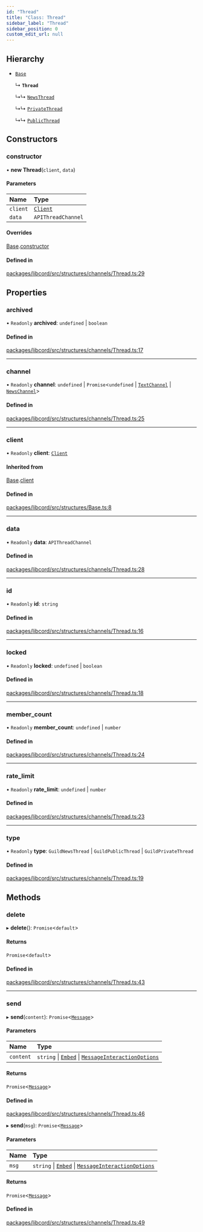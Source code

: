 ```yaml
---
id: "Thread"
title: "Class: Thread"
sidebar_label: "Thread"
sidebar_position: 0
custom_edit_url: null
---
```


## Hierarchy

- [`Base`](Base.md)

  ↳ **`Thread`**

  ↳↳ [`NewsThread`](NewsThread.md)

  ↳↳ [`PrivateThread`](PrivateThread.md)

  ↳↳ [`PublicThread`](PublicThread.md)

## Constructors

### constructor

• **new Thread**(`client`, `data`)

#### Parameters

| Name | Type |
| :------ | :------ |
| `client` | [`Client`](Client.md) |
| `data` | `APIThreadChannel` |

#### Overrides

[Base](Base.md).[constructor](Base.md#constructor)

#### Defined in

[packages/libcord/src/structures/channels/Thread.ts:29](https://github.com/Libcord/libcord/blob/60a6e24/packages/libcord/src/structures/channels/Thread.ts#L29)

## Properties

### archived

• `Readonly` **archived**: `undefined` \| `boolean`

#### Defined in

[packages/libcord/src/structures/channels/Thread.ts:17](https://github.com/Libcord/libcord/blob/60a6e24/packages/libcord/src/structures/channels/Thread.ts#L17)

___

### channel

• `Readonly` **channel**: `undefined` \| `Promise`<`undefined` \| [`TextChannel`](TextChannel.md) \| [`NewsChannel`](NewsChannel.md)\>

#### Defined in

[packages/libcord/src/structures/channels/Thread.ts:25](https://github.com/Libcord/libcord/blob/60a6e24/packages/libcord/src/structures/channels/Thread.ts#L25)

___

### client

• `Readonly` **client**: [`Client`](Client.md)

#### Inherited from

[Base](Base.md).[client](Base.md#client)

#### Defined in

[packages/libcord/src/structures/Base.ts:8](https://github.com/Libcord/libcord/blob/60a6e24/packages/libcord/src/structures/Base.ts#L8)

___

### data

• `Readonly` **data**: `APIThreadChannel`

#### Defined in

[packages/libcord/src/structures/channels/Thread.ts:28](https://github.com/Libcord/libcord/blob/60a6e24/packages/libcord/src/structures/channels/Thread.ts#L28)

___

### id

• `Readonly` **id**: `string`

#### Defined in

[packages/libcord/src/structures/channels/Thread.ts:16](https://github.com/Libcord/libcord/blob/60a6e24/packages/libcord/src/structures/channels/Thread.ts#L16)

___

### locked

• `Readonly` **locked**: `undefined` \| `boolean`

#### Defined in

[packages/libcord/src/structures/channels/Thread.ts:18](https://github.com/Libcord/libcord/blob/60a6e24/packages/libcord/src/structures/channels/Thread.ts#L18)

___

### member\_count

• `Readonly` **member\_count**: `undefined` \| `number`

#### Defined in

[packages/libcord/src/structures/channels/Thread.ts:24](https://github.com/Libcord/libcord/blob/60a6e24/packages/libcord/src/structures/channels/Thread.ts#L24)

___

### rate\_limit

• `Readonly` **rate\_limit**: `undefined` \| `number`

#### Defined in

[packages/libcord/src/structures/channels/Thread.ts:23](https://github.com/Libcord/libcord/blob/60a6e24/packages/libcord/src/structures/channels/Thread.ts#L23)

___

### type

• `Readonly` **type**: `GuildNewsThread` \| `GuildPublicThread` \| `GuildPrivateThread`

#### Defined in

[packages/libcord/src/structures/channels/Thread.ts:19](https://github.com/Libcord/libcord/blob/60a6e24/packages/libcord/src/structures/channels/Thread.ts#L19)

## Methods

### delete

▸ **delete**(): `Promise`<`default`\>

#### Returns

`Promise`<`default`\>

#### Defined in

[packages/libcord/src/structures/channels/Thread.ts:43](https://github.com/Libcord/libcord/blob/60a6e24/packages/libcord/src/structures/channels/Thread.ts#L43)

___

### send

▸ **send**(`content`): `Promise`<[`Message`](Message.md)\>

#### Parameters

| Name | Type |
| :------ | :------ |
| `content` | `string` \| [`Embed`](Embed.md) \| [`MessageInteractionOptions`](../interfaces/MessageInteractionOptions.md) |

#### Returns

`Promise`<[`Message`](Message.md)\>

#### Defined in

[packages/libcord/src/structures/channels/Thread.ts:46](https://github.com/Libcord/libcord/blob/60a6e24/packages/libcord/src/structures/channels/Thread.ts#L46)

▸ **send**(`msg`): `Promise`<[`Message`](Message.md)\>

#### Parameters

| Name | Type |
| :------ | :------ |
| `msg` | `string` \| [`Embed`](Embed.md) \| [`MessageInteractionOptions`](../interfaces/MessageInteractionOptions.md) |

#### Returns

`Promise`<[`Message`](Message.md)\>

#### Defined in

[packages/libcord/src/structures/channels/Thread.ts:49](https://github.com/Libcord/libcord/blob/60a6e24/packages/libcord/src/structures/channels/Thread.ts#L49)
